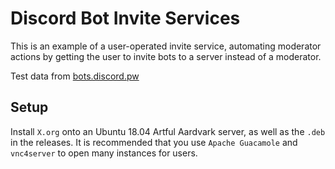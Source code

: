 # Discord Bot Invite Services
This is an example of a user-operated invite service, automating moderator actions by getting the user to invite bots to a server instead of a moderator.

Test data from [bots.discord.pw](https://bots.discord.pw/)

## Setup
Install `X.org` onto an Ubuntu 18.04 Artful Aardvark server, as well as the `.deb` in the releases.
It is recommended that you use `Apache Guacamole` and `vnc4server` to open many instances for users.
